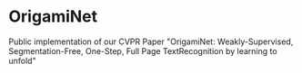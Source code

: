 # OrigamiNet
Public implementation of our CVPR Paper "OrigamiNet: Weakly-Supervised, Segmentation-Free, One-Step, Full Page TextRecognition by learning to unfold"
